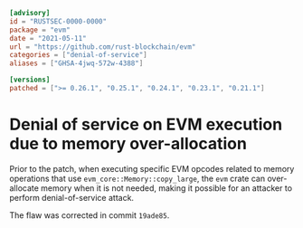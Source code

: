 ```toml
[advisory]
id = "RUSTSEC-0000-0000"
package = "evm"
date = "2021-05-11"
url = "https://github.com/rust-blockchain/evm"
categories = ["denial-of-service"]
aliases = ["GHSA-4jwq-572w-4388"]

[versions]
patched = [">= 0.26.1", "0.25.1", "0.24.1", "0.23.1", "0.21.1"]
```

# Denial of service on EVM execution due to memory over-allocation

Prior to the patch, when executing specific EVM opcodes related
to memory operations that use `evm_core::Memory::copy_large`, the `evm`
crate can over-allocate memory when it is not needed, making it
possible for an attacker to perform denial-of-service attack.

The flaw was corrected in commit `19ade85`.
